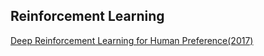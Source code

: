 ## Reinforcement Learning[Deep Reinforcement Learning for Human Preference(2017)](RL/human_annotate.md) 
 
